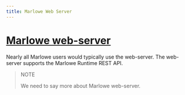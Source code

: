 ```yaml
---
title: Marlowe Web Server
---
```


# [Marlowe web-server](https://github.com/input-output-hk/marlowe-cardano/tree/main/marlowe-runtime-web)

Nearly all Marlowe users would typically use the web-server. 
The web-server supports the Marlowe Runtime REST API. 

> NOTE 
> 
> We need to say more about Marlowe web-server. 

